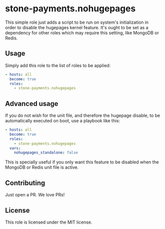 stone-payments.nohugepages
============
This simple role just adds a script to be run on system's initialization in order to disable the hugepages kernel
feature. It's ought to be set as a dependency for other roles which may require this setting, like MongoDB or Redis.

## Usage
Simply add this role to the list of roles to be applied:
```yaml
- hosts: all
  become: true
  roles:
    - stone-payments.nohugepages
```

## Advanced usage
If you do not wish for the unit file, and therefore the hugepage disable, to be automatically executed on boot, use a
playbook like this:
```yaml
- hosts: all
  become: true
  roles:
    - stone-payments.nohugepages
  vars:
    nohugepages_standalone: false
```
This is specially useful if you only want this feature to be disabled when the MongoDB or Redis unit file is active.

## Contributing
Just open a PR. We love PRs!

## License
This role is licensed under the MIT license.
